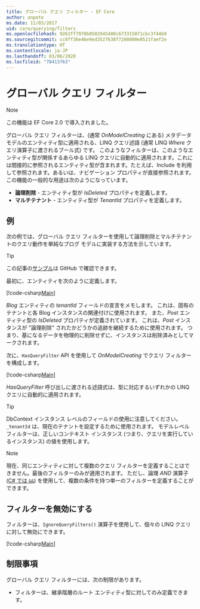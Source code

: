 ```yaml
---
title: グローバル クエリ フィルター - EF Core
author: anpete
ms.date: 11/03/2017
uid: core/querying/filters
ms.openlocfilehash: 9262ff7970b0502945480c673315071cbc3f44b9
ms.sourcegitcommit: cc0ff36e46e9ed3527638f7208000e8521faef2e
ms.translationtype: HT
ms.contentlocale: ja-JP
ms.lasthandoff: 03/06/2020
ms.locfileid: "78413763"
---
```

# <a name="global-query-filters"></a>グローバル クエリ フィルター

> [!NOTE]
> この機能は EF Core 2.0 で導入されました。

グローバル クエリ フィルターは、(通常 *OnModelCreating* にある) メタデータ モデルのエンティティ型に適用される、LINQ クエリ述語 (通常 LINQ *Where* クエリ演算子に渡されるブール式) です。 このようなフィルターは、このようなエンティティ型が関係するあらゆる LINQ クエリに自動的に適用されます。これには間接的に参照されるエンティティ型が含まれます。たとえば、Include を利用して参照されます。あるいは、ナビゲーション プロパティが直接参照されます。 この機能の一般的な用途は次のようになっています。

* **論理削除** - エンティティ型が *IsDeleted* プロパティを定義します。
* **マルチテナント** - エンティティ型が *TenantId* プロパティを定義します。

## <a name="example"></a>例

次の例では、グローバル クエリ フィルターを使用して論理削除とマルチテナントのクエリ動作を単純なブログ モデルに実装する方法を示しています。

> [!TIP]
> この記事の[サンプル](https://github.com/dotnet/EntityFramework.Docs/tree/master/samples/core/QueryFilters)は GitHub で確認できます。

最初に、エンティティを次のように定義します。

[!code-csharp[Main](../../../samples/core/QueryFilters/Program.cs#Entities)]

_Blog_ エンティティの _tenantId_ フィールドの宣言をメモします。 これは、固有のテナントと各 Blog インスタンスの関連付けに使用されます。 また、_Post_ エンティティ型の _IsDeleted_ プロパティが定義されています。 これは、_Post_ インスタンスが "論理削除" されたかどうかの追跡を継続するために使用されます。 つまり、基になるデータを物理的に削除せずに、インスタンスは削除済みとしてマークされます。

次に、`HasQueryFilter` API を使用して _OnModelCreating_ でクエリ フィルターを構成します。

[!code-csharp[Main](../../../samples/core/QueryFilters/Program.cs#Configuration)]

_HasQueryFilter_ 呼び出しに渡される述語式は、型に対応するいずれかの LINQ クエリに自動的に適用されます。

> [!TIP]
> DbContext インスタンス レベルのフィールドの使用に注意してください。`_tenantId` は、現在のテナントを設定するために使用されます。 モデルレベル フィルターは、正しいコンテキスト インスタンス (つまり、クエリを実行しているインスタンス) の値を使用します。

> [!NOTE]
> 現在、同じエンティティに対して複数のクエリ フィルターを定義することはできません。最後のフィルターのみが適用されます。 ただし、論理 _AND_ 演算子 ([C# では `&&`](https://docs.microsoft.com/dotnet/csharp/language-reference/operators/boolean-logical-operators#conditional-logical-and-operator-)) を使用して、複数の条件を持つ単一のフィルターを定義することができます。

## <a name="disabling-filters"></a>フィルターを無効にする

フィルターは、`IgnoreQueryFilters()` 演算子を使用して、個々の LINQ クエリに対して無効にできます。

[!code-csharp[Main](../../../samples/core/QueryFilters/Program.cs#IgnoreFilters)]

## <a name="limitations"></a>制限事項

グローバル クエリ フィルターには、次の制限があります。

* フィルターは、継承階層のルート エンティティ型に対してのみ定義できます。
